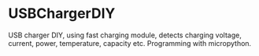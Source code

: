# USBChargerDIY
USB charger DIY, using fast charging module, detects charging voltage, current, power, temperature, capacity etc. Programming with micropython.
